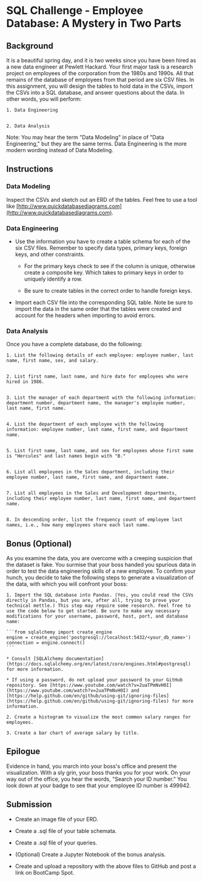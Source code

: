# SQL Challenge - Employee Database: A Mystery in Two Parts

## Background

It is a beautiful spring day, and it is two weeks since you have been hired as a new data engineer at Pewlett Hackard. Your first major task is a research project on employees of the corporation from the 1980s and 1990s. All that remains of the database of employees from that period are six CSV files.
In this assignment, you will design the tables to hold data in the CSVs, import the CSVs into a SQL database, and answer questions about the data. In other words, you will perform:


    1. Data Engineering


    2. Data Analysis


Note: You may hear the term "Data Modeling" in place of "Data Engineering," but they are the same terms. Data Engineering is the more modern wording instead of Data Modeling.

## Instructions

### Data Modeling

Inspect the CSVs and sketch out an ERD of the tables. Feel free to use a tool like [http://www.quickdatabasediagrams.com](http://www.quickdatabasediagrams.com).

### Data Engineering

* Use the information you have to create a table schema for each of the six CSV files. Remember to specify data types, primary keys, foreign keys, and other constraints.

    * For the primary keys check to see if the column is unique, otherwise create a composite key. Which takes to primary keys in order to uniquely identify a row.

    * Be sure to create tables in the correct order to handle foreign keys.

* Import each CSV file into the corresponding SQL table. Note be sure to import the data in the same order that the tables were created and account for the headers when importing to avoid errors.

### Data Analysis

Once you have a complete database, do the following:

    1. List the following details of each employee: employee number, last name, first name, sex, and salary.


    2. List first name, last name, and hire date for employees who were hired in 1986.


    3. List the manager of each department with the following information: department number, department name, the manager's employee number, last name, first name.


    4. List the department of each employee with the following information: employee number, last name, first name, and department name.


    5. List first name, last name, and sex for employees whose first name is "Hercules" and last names begin with "B."


    6. List all employees in the Sales department, including their employee number, last name, first name, and department name.


    7. List all employees in the Sales and Development departments, including their employee number, last name, first name, and department name.


    8. In descending order, list the frequency count of employee last names, i.e., how many employees share each last name.

## Bonus (Optional)

As you examine the data, you are overcome with a creeping suspicion that the dataset is fake. You surmise that your boss handed you spurious data in order to test the data engineering skills of a new employee. To confirm your hunch, you decide to take the following steps to generate a visualization of the data, with which you will confront your boss:

    1. Import the SQL database into Pandas. (Yes, you could read the CSVs directly in Pandas, but you are, after all, trying to prove your technical mettle.) This step may require some research. Feel free to use the code below to get started. Be sure to make any necessary modifications for your username, password, host, port, and database name:

    ```from sqlalchemy import create_engine
    engine = create_engine('postgresql://localhost:5432/<your_db_name>')
    connection = engine.connect()
    ```

    * Consult [SQLAlchemy documentation](https://docs.sqlalchemy.org/en/latest/core/engines.html#postgresql) for more information.

    * If using a password, do not upload your password to your GitHub repository. See [https://www.youtube.com/watch?v=2uaTPmNvH0I](https://www.youtube.com/watch?v=2uaTPmNvH0I) and [https://help.github.com/en/github/using-git/ignoring-files](https://help.github.com/en/github/using-git/ignoring-files) for more information.

    2. Create a histogram to visualize the most common salary ranges for employees.

    3. Create a bar chart of average salary by title.

## Epilogue

Evidence in hand, you march into your boss's office and present the visualization. With a sly grin, your boss thanks you for your work. On your way out of the office, you hear the words, "Search your ID number." You look down at your badge to see that your employee ID number is 499942.

## Submission

* Create an image file of your ERD.


* Create a .sql file of your table schemata.


* Create a .sql file of your queries.


* (Optional) Create a Jupyter Notebook of the bonus analysis.


* Create and upload a repository with the above files to GitHub and post a link on BootCamp Spot.